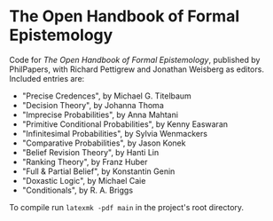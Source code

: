 # The Open Handbook of Formal Epistemology

Code for *The Open Handbook of Formal Epistemology*, published by PhilPapers, with Richard Pettigrew and Jonathan Weisberg as editors. Included entries are:

- "Precise Credences", by Michael G. Titelbaum
- "Decision Theory", by Johanna Thoma
- "Imprecise Probabilities", by Anna Mahtani
- "Primitive Conditional Probabilities", by Kenny Easwaran
- "Infinitesimal Probabilities", by Sylvia Wenmackers
- "Comparative Probabilities", by Jason Konek
- "Belief Revision Theory", by Hanti Lin
- "Ranking Theory", by Franz Huber
- "Full & Partial Belief", by Konstantin Genin
- "Doxastic Logic", by Michael Caie
- "Conditionals", by R. A. Briggs

To compile run `latexmk -pdf main` in the project's root directory.